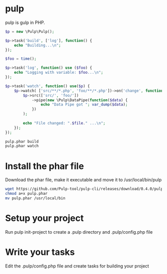 pulp
===

pulp is gulp in PHP.

```php
$p = new \Pulp\Pulp();

$p->task('build', ['log'], function() {
	echo "Building...\n";
});

$foo = time();

$p->task('log', function() use ($foo) {
	echo "Logging with variable: $foo...\n";
});

$p->task('watch', function() use($p) {
	$p->watch( ['src/**/*.php', 'foo/**/*.php'])->on('change', function($file) use ($p) {
		$p->src(['src/', 'foo/'])
			->pipe(new \Pulp\DataPipe(function($data) {
				echo "Data Pipe got "; var_dump($data);
			})
		);
			
		echo "File changed: ".$file." ...\n";
	});
});
```

```bash
pulp.phar build
pulp.phar watch
```

Install the phar file
===
Download the phar file, make it executable and move it to /usr/local/bin/pulp
```bash
wget https://github.com/Pulp-tool/pulp-cli/releases/download/0.4.0/pulp.phar
chmod a+x pulp.phar
mv pulp.phar /usr/local/bin
```

Setup your project
===
Run pulp init-project to create a .pulp directory and .pulp/config.php file

Write your tasks
===
Edit the .pulp/config.php file and create tasks for building your project
